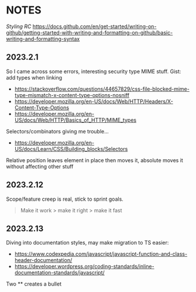 # NOTES
_Styling RC_
https://docs.github.com/en/get-started/writing-on-github/getting-started-with-writing-and-formatting-on-github/basic-writing-and-formatting-syntax


## 2023.2.1
So I came across some errors, interesting security type MIME stuff.
Gist: add types when linking
+ https://stackoverflow.com/questions/44657829/css-file-blocked-mime-type-mismatch-x-content-type-options-nosniff
+ https://developer.mozilla.org/en-US/docs/Web/HTTP/Headers/X-Content-Type-Options
+ https://developer.mozilla.org/en-US/docs/Web/HTTP/Basics_of_HTTP/MIME_types

Selectors/combinators giving me trouble...
+ https://developer.mozilla.org/en-US/docs/Learn/CSS/Building_blocks/Selectors

Relative position leaves element in place then moves it, absolute moves it without affecting other stuff

## 2023.2.12
Scope/feature creep is real, stick to sprint goals.
> Make it work > make it right > make it fast

## 2023.2.13
Diving into documentation styles, may make migration to TS easier:
+ https://www.codexpedia.com/javascript/javascript-function-and-class-header-documentation/
+ https://developer.wordpress.org/coding-standards/inline-documentation-standards/javascript/

Two ** creates a bullet